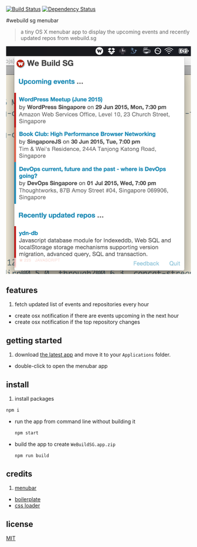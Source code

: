 [![Build Status](https://img.shields.io/travis/webuildsg/osx/master.svg)](https://travis-ci.org/webuildsg/osx) [![Dependency Status](https://gemnasium.com/webuildsg/osx.svg)](https://gemnasium.com/webuildsg/osx)

#webuild sg menubar

> a tiny OS X menubar app to display the upcoming events and recently updated repos from webuild.sg

![](example.png)

## features

1. fetch updated list of events and repositories every hour
- create osx notification if there are events upcoming in the next hour
- create osx notification if the top repository changes

## getting started

1. download [the latest app](https://github.com/webuildsg/osx/releases) and move it to your `Applications` folder.
- double-click to open the menubar app

## install

1. install packages

  ```sh
  npm i
  ```
- run the app from command line without building it

  ```sh
  npm start
  ```
- build the app to create `WeBuildSG.app.zip`

  ```sh
  npm run build
  ```

## credits

1. [menubar](https://github.com/maxogden/menubar)
- [boilerplate](https://github.com/sindresorhus/electron-boilerplate/tree/master/boilerplate)
- [css loader](https://github.com/jlong/css-spinners/blob/master/css/spinner/three-quarters.css)

## license

[MIT](/LICENSE)
